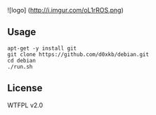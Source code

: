 ![logo] (http://i.imgur.com/oL1rROS.png)

Usage
-----
````
apt-get -y install git
git clone https://github.com/d0xkb/debian.git
cd debian
./run.sh
````

License
-----
WTFPL v2.0
